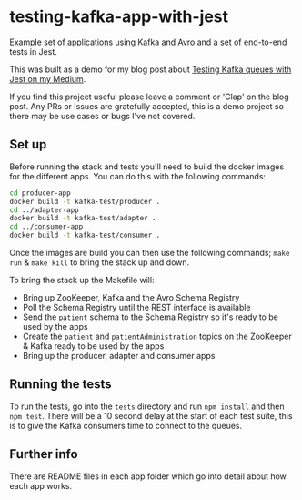 # testing-kafka-app-with-jest
Example set of applications using Kafka and Avro and a set of end-to-end tests in Jest.

This was built as a demo for my blog post about [Testing Kafka queues with Jest on my Medium](https://medium.com/@colinwren/testing-a-apache-kafka-based-application-with-jest-avro-kafka-and-node-kafka-5dfa50389121).

If you find this project useful please leave a comment or 'Clap' on the blog post. Any PRs or Issues are gratefully accepted, this is a demo project so there may be use cases or bugs I've not covered.

## Set up
Before running the stack and tests you'll need to build the docker images for the different apps. You can do this with the following commands:

```bash
cd producer-app
docker build -t kafka-test/producer .
cd ../adapter-app
docker build -t kafka-test/adapter .
cd ../consumer-app
docker build -t kafka-test/consumer .
```

Once the images are build you can then use the following commands; `make run` & `make kill` to bring the stack up and down.

To bring the stack up the Makefile will:
- Bring up ZooKeeper, Kafka and the Avro Schema Registry
- Poll the Schema Registry until the REST interface is available
- Send the `patient` schema to the Schema Registry so it's ready to be used by the apps
- Create the `patient` and `patientAdministration` topics on the ZooKeeper & Kafka ready to be used by the apps
- Bring up the producer, adapter and consumer apps

## Running the tests
To run the tests, go into the `tests` directory and run `npm install` and then `npm test`. There will be a 10 second delay at the start of each test
suite, this is to give the Kafka consumers time to connect to the queues.

## Further info
There are README files in each app folder which go into detail about how each app works.
